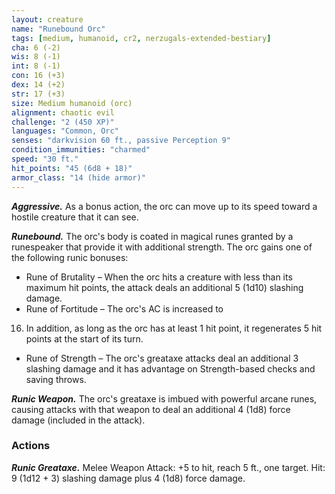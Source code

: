 ```yaml
---
layout: creature
name: "Runebound Orc"
tags: [medium, humanoid, cr2, nerzugals-extended-bestiary]
cha: 6 (-2)
wis: 8 (-1)
int: 8 (-1)
con: 16 (+3)
dex: 14 (+2)
str: 17 (+3)
size: Medium humanoid (orc)
alignment: chaotic evil
challenge: "2 (450 XP)"
languages: "Common, Orc"
senses: "darkvision 60 ft., passive Perception 9"
condition_immunities: "charmed"
speed: "30 ft."
hit_points: "45 (6d8 + 18)"
armor_class: "14 (hide armor)"
---
```


***Aggressive.*** As a bonus action, the orc can move up
to its speed toward a hostile creature that it can
see.

***Runebound.*** The orc's body is coated in magical
runes granted by a runespeaker that provide it with
additional strength. The orc gains one of the
following runic bonuses:
* Rune of Brutality – When the orc hits a creature
with less than its maximum hit points, the attack
deals an additional 5 (1d10) slashing damage.
* Rune of Fortitude – The orc's AC is increased to
16. In addition, as long as the orc has at least 1
hit point, it regenerates 5 hit points at the start
of its turn.
* Rune of Strength – The orc's greataxe attacks
deal an additional 3 slashing damage and it has
advantage on Strength-based checks and saving
throws.

***Runic Weapon.*** The orc's greataxe is imbued with
powerful arcane runes, causing attacks with that
weapon to deal an additional 4 (1d8) force damage
(included in the attack).

### Actions

***Runic Greataxe.*** Melee Weapon Attack: +5 to hit,
reach 5 ft., one target. Hit: 9 (1d12 + 3) slashing
damage plus 4 (1d8) force damage.
